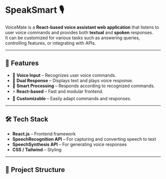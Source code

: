# SpeakSmart 🎙️

VoiceMate is a **React-based voice assistant web application** that listens to user voice commands and provides both **textual** and **spoken** responses.  
It can be customized for various tasks such as answering queries, controlling features, or integrating with APIs.

---

## 🚀 Features
- 🎤 **Voice Input** – Recognizes user voice commands.
- 💬 **Dual Response** – Displays text and plays voice response.
- 🧠 **Smart Processing** – Responds according to recognized commands.
- ⚡ **React-based** – Fast and modular frontend.
- 🎨 **Customizable** – Easily adapt commands and responses.

---

## 🛠️ Tech Stack
- **React.js** – Frontend framework
- **SpeechRecognition API** – For capturing and converting speech to text
- **SpeechSynthesis API** – For generating voice responses
- **CSS / Tailwind** – Styling

---

## 📂 Project Structure
